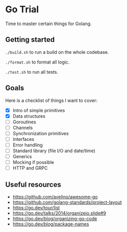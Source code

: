 # Go Trial

Time to master certain things for Golang.

## Getting started

`./build.sh` to run a build on the whole codebase.

`./format.sh` to format all logic.

`./test.sh` to run all tests.

## Goals

Here is a checklist of things I want to cover:

- [x] Intro of simple primitives
- [x] Data structures
- [ ] Goroutines
- [ ] Channels
- [ ] Synchronization primitives
- [ ] Interfaces
- [ ] Error handling
- [ ] Standard library (file I/O and date/time)
- [ ] Generics
- [ ] Mocking if possible
- [ ] HTTP and GRPC

## Useful resources

- <https://github.com/avelino/awesome-go>
- <https://github.com/golang-standards/project-layout>
- <https://go.dev/tour/list>
- <https://go.dev/talks/2014/organizeio.slide#9>
- <https://go.dev/blog/organizing-go-code>
- <https://go.dev/blog/package-names>
